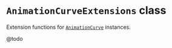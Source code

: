 # `AnimationCurveExtensions` class

Extension functions for [`AnimationCurve`](https://docs.unity3d.com/Documentation/ScriptReference/AnimationCurve.html) instances.

@todo